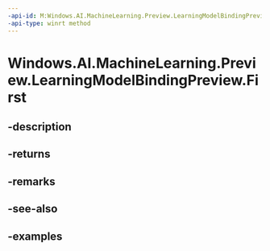 ```yaml
---
-api-id: M:Windows.AI.MachineLearning.Preview.LearningModelBindingPreview.First
-api-type: winrt method
---
```


<!-- Method syntax.
public IIterator<IKeyValuePair<string, object>> LearningModelBindingPreview.First()
-->

# Windows.AI.MachineLearning.Preview.LearningModelBindingPreview.First

## -description

## -returns

## -remarks

## -see-also

## -examples

